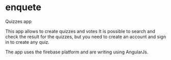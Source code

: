 # enquete
Quizzes app

This app allows to create quizzes and votes
It is possible to search and check the result for the quizzes, but you need to create an account
and sign in to create any quiz.

The app uses the firebase platform and are writing using AngularJs.
